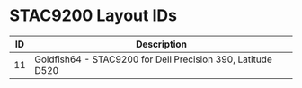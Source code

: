 # STAC9200 Layout IDs

| ID | Description |
|---|---|
| 11 | Goldfish64 - STAC9200 for Dell Precision 390, Latitude D520 |
